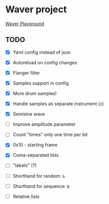 # Waver project

[Waver Playground](https://avoronkov.github.io/waver/)

## TODO

-   [x] Yaml config instead of json

-   [x] Autoreload on config changes

-   [x] Flanger filter

-   [x] Samples support in config

-   [x] More drum samples!

-   [x] Handle samples as separate instrument (`z`)

-   [x] Semisine wave

-   [ ] Improve amplitude parameter

-   [ ] Count "times" only one time per bit

-   [x] 0x10 - starting frame

-   [x] Coma-separated lists

-   [ ] "labels" (?)

-   [ ] Shorthand for random: `&`

-   [ ] Shorthand for sequence: `@`

-   [ ] Relative lists
